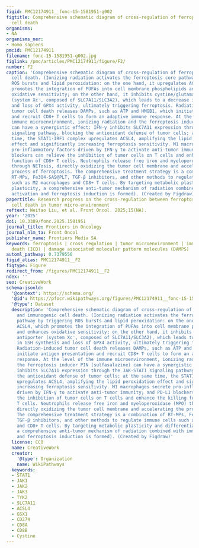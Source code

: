 ```yaml
---
figid: PMC12174911__fonc-15-1581951-g002
figtitle: Comprehensive schematic diagram of cross-regulation of ferroptosis and immunogenic
  cell death
organisms:
- NA
organisms_ner:
- Homo sapiens
pmcid: PMC12174911
filename: fonc-15-1581951-g002.jpg
figlink: /pmc/articles/PMC12174911/figure/F2/
number: F2
caption: 'Comprehensive schematic diagram of cross-regulation of ferroptosis and immunogenic
  cell death. (Ionizing radiation activates the ferroptosis core pathway by triggering
  ROS bursts and lipid peroxidation: on the one hand, it upregulates ACSL4, which
  promotes the integration of PUFAs into cell membrane phospholipids and enhances
  oxidative sensitivity; on the other hand, it inhibits cystine/glutamate antiporter
  (system Xc⁻, composed of SLC7A11/SLC3A2), which leads to a decrease in GSH synthesis
  and loss of GPX4 activity, ultimately triggering ferroptosis. Radiation-induced
  tumor cell death releases DAMPs, such as ATP and HMGB1, which initiate antigen presentation
  and recruit CD8+ T cells to form an adaptive immune response. At the level of the
  immune microenvironment, ionizing radiation and the ferroptosis inducer PIN (sulfasalazine)
  can have a synergistic effect: IFN-γ inhibits SLC7A11 expression through the JAK-STAT1
  signaling pathway, blocking the antioxidant defense of tumor cells; at the same
  time, the STAT1-IRF1 complex upregulates ACSL4, amplifying the lipid peroxidation
  effect and significantly increasing ferroptosis sensitivity. M1 macrophages secrete
  pro-inflammatory factors driven by IFN-γ to activate anti-tumor immunity; and PD-L1
  blockers can relieve the inhibition of tumor cells on T cells and enhance the killing
  function of CD8+ T cells. Neutrophils release free iron and myeloperoxidase (MPO)
  through NETosis, directly oxidizing the tumor cell membrane and accelerating the
  process of ferroptosis. The comprehensive treatment strategy is a combination of
  RT-MPs, Fe3O4-SAS@PLT, TGF-β inhibitors, and other methods to regulate immune cells
  such as M2 macrophages and CD8+ T cells. By targeting metabolic plasticity and differentiation
  plasticity, a comprehensive anti-tumor mechanism of radiation combined with immune
  activation and ferroptosis induction is formed). (Created by Figdraw)'
papertitle: Research progress on the cross-regulation between ferroptosis and immunogenic
  cell death in tumor micro-environment
reftext: Weitao Liu, et al. Front Oncol. 2025;15(NA).
year: '2025'
doi: 10.3389/fonc.2025.1581951
journal_title: Frontiers in Oncology
journal_nlm_ta: Front Oncol
publisher_name: Frontiers Media SA
keywords: ferroptosis | cross regulation | tumor microenvironment | immunogenic cell
  death (ICD) | damage associated molecular pattern molecules (DAMPS)
automl_pathway: 0.7379556
figid_alias: PMC12174911__F2
figtype: Figure
redirect_from: /figures/PMC12174911__F2
ndex: ''
seo: CreativeWork
schema-jsonld:
  '@context': https://schema.org/
  '@id': https://pfocr.wikipathways.org/figures/PMC12174911__fonc-15-1581951-g002.html
  '@type': Dataset
  description: 'Comprehensive schematic diagram of cross-regulation of ferroptosis
    and immunogenic cell death. (Ionizing radiation activates the ferroptosis core
    pathway by triggering ROS bursts and lipid peroxidation: on the one hand, it upregulates
    ACSL4, which promotes the integration of PUFAs into cell membrane phospholipids
    and enhances oxidative sensitivity; on the other hand, it inhibits cystine/glutamate
    antiporter (system Xc⁻, composed of SLC7A11/SLC3A2), which leads to a decrease
    in GSH synthesis and loss of GPX4 activity, ultimately triggering ferroptosis.
    Radiation-induced tumor cell death releases DAMPs, such as ATP and HMGB1, which
    initiate antigen presentation and recruit CD8+ T cells to form an adaptive immune
    response. At the level of the immune microenvironment, ionizing radiation and
    the ferroptosis inducer PIN (sulfasalazine) can have a synergistic effect: IFN-γ
    inhibits SLC7A11 expression through the JAK-STAT1 signaling pathway, blocking
    the antioxidant defense of tumor cells; at the same time, the STAT1-IRF1 complex
    upregulates ACSL4, amplifying the lipid peroxidation effect and significantly
    increasing ferroptosis sensitivity. M1 macrophages secrete pro-inflammatory factors
    driven by IFN-γ to activate anti-tumor immunity; and PD-L1 blockers can relieve
    the inhibition of tumor cells on T cells and enhance the killing function of CD8+
    T cells. Neutrophils release free iron and myeloperoxidase (MPO) through NETosis,
    directly oxidizing the tumor cell membrane and accelerating the process of ferroptosis.
    The comprehensive treatment strategy is a combination of RT-MPs, Fe3O4-SAS@PLT,
    TGF-β inhibitors, and other methods to regulate immune cells such as M2 macrophages
    and CD8+ T cells. By targeting metabolic plasticity and differentiation plasticity,
    a comprehensive anti-tumor mechanism of radiation combined with immune activation
    and ferroptosis induction is formed). (Created by Figdraw)'
  license: CC0
  name: CreativeWork
  creator:
    '@type': Organization
    name: WikiPathways
  keywords:
  - STAT1
  - JAK1
  - JAK2
  - JAK3
  - TYK2
  - SLC7A11
  - ACSL4
  - GSX1
  - CD274
  - CD8A
  - CD8B
  - Cystine
---
```

